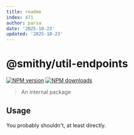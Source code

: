 ```yaml
---
title: readme
index: 471
author: parsa
date: '2025-10-23'
updated: '2025-10-23'
---
```

# @smithy/util-endpoints

[![NPM version](https://img.shields.io/npm/v/@smithy/util-endpoints/latest.svg)](https://www.npmjs.com/package/@smithy/util-endpoints)
[![NPM downloads](https://img.shields.io/npm/dm/@smithy/util-endpoints.svg)](https://www.npmjs.com/package/@smithy/util-endpoints)

> An internal package

## Usage

You probably shouldn't, at least directly.
